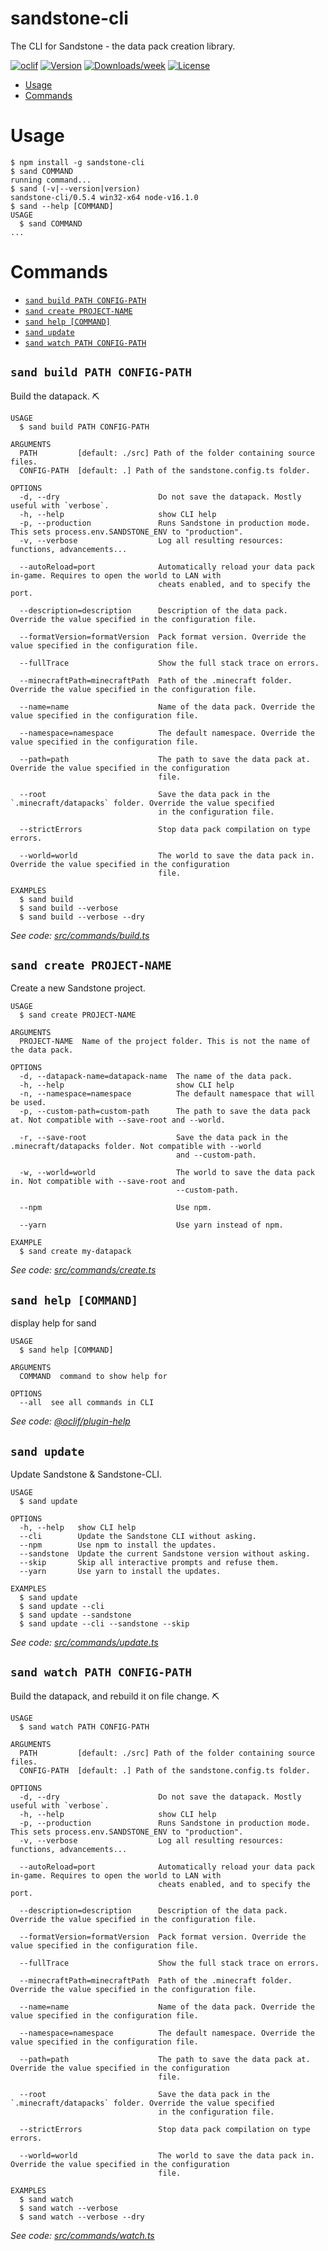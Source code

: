 sandstone-cli
=============

The CLI for Sandstone - the data pack creation library.

[![oclif](https://img.shields.io/badge/cli-oclif-brightgreen.svg)](https://oclif.io)
[![Version](https://img.shields.io/npm/v/sandstone-cli.svg)](https://npmjs.org/package/sandstone-cli)
[![Downloads/week](https://img.shields.io/npm/dw/sandstone-cli.svg)](https://npmjs.org/package/sandstone-cli)
[![License](https://img.shields.io/npm/l/sandstone-cli.svg)](https://github.com/TheMrZZ/sandstone-cli/blob/master/package.json)

<!-- toc -->
* [Usage](#usage)
* [Commands](#commands)
<!-- tocstop -->
# Usage
<!-- usage -->
```sh-session
$ npm install -g sandstone-cli
$ sand COMMAND
running command...
$ sand (-v|--version|version)
sandstone-cli/0.5.4 win32-x64 node-v16.1.0
$ sand --help [COMMAND]
USAGE
  $ sand COMMAND
...
```
<!-- usagestop -->
# Commands
<!-- commands -->
* [`sand build PATH CONFIG-PATH`](#sand-build-path-config-path)
* [`sand create PROJECT-NAME`](#sand-create-project-name)
* [`sand help [COMMAND]`](#sand-help-command)
* [`sand update`](#sand-update)
* [`sand watch PATH CONFIG-PATH`](#sand-watch-path-config-path)

## `sand build PATH CONFIG-PATH`

Build the datapack. ⛏

```
USAGE
  $ sand build PATH CONFIG-PATH

ARGUMENTS
  PATH         [default: ./src] Path of the folder containing source files.
  CONFIG-PATH  [default: .] Path of the sandstone.config.ts folder.

OPTIONS
  -d, --dry                      Do not save the datapack. Mostly useful with `verbose`.
  -h, --help                     show CLI help
  -p, --production               Runs Sandstone in production mode. This sets process.env.SANDSTONE_ENV to "production".
  -v, --verbose                  Log all resulting resources: functions, advancements...

  --autoReload=port              Automatically reload your data pack in-game. Requires to open the world to LAN with
                                 cheats enabled, and to specify the port.

  --description=description      Description of the data pack. Override the value specified in the configuration file.

  --formatVersion=formatVersion  Pack format version. Override the value specified in the configuration file.

  --fullTrace                    Show the full stack trace on errors.

  --minecraftPath=minecraftPath  Path of the .minecraft folder. Override the value specified in the configuration file.

  --name=name                    Name of the data pack. Override the value specified in the configuration file.

  --namespace=namespace          The default namespace. Override the value specified in the configuration file.

  --path=path                    The path to save the data pack at. Override the value specified in the configuration
                                 file.

  --root                         Save the data pack in the `.minecraft/datapacks` folder. Override the value specified
                                 in the configuration file.

  --strictErrors                 Stop data pack compilation on type errors.

  --world=world                  The world to save the data pack in. Override the value specified in the configuration
                                 file.

EXAMPLES
  $ sand build
  $ sand build --verbose
  $ sand build --verbose --dry
```

_See code: [src/commands/build.ts](https://github.com/TheMrZZ/sandstone-cli/blob/v0.5.4/src/commands/build.ts)_

## `sand create PROJECT-NAME`

Create a new Sandstone project.

```
USAGE
  $ sand create PROJECT-NAME

ARGUMENTS
  PROJECT-NAME  Name of the project folder. This is not the name of the data pack.

OPTIONS
  -d, --datapack-name=datapack-name  The name of the data pack.
  -h, --help                         show CLI help
  -n, --namespace=namespace          The default namespace that will be used.
  -p, --custom-path=custom-path      The path to save the data pack at. Not compatible with --save-root and --world.

  -r, --save-root                    Save the data pack in the .minecraft/datapacks folder. Not compatible with --world
                                     and --custom-path.

  -w, --world=world                  The world to save the data pack in. Not compatible with --save-root and
                                     --custom-path.

  --npm                              Use npm.

  --yarn                             Use yarn instead of npm.

EXAMPLE
  $ sand create my-datapack
```

_See code: [src/commands/create.ts](https://github.com/TheMrZZ/sandstone-cli/blob/v0.5.4/src/commands/create.ts)_

## `sand help [COMMAND]`

display help for sand

```
USAGE
  $ sand help [COMMAND]

ARGUMENTS
  COMMAND  command to show help for

OPTIONS
  --all  see all commands in CLI
```

_See code: [@oclif/plugin-help](https://github.com/oclif/plugin-help/blob/v3.2.1/src/commands/help.ts)_

## `sand update`

Update Sandstone & Sandstone-CLI.

```
USAGE
  $ sand update

OPTIONS
  -h, --help   show CLI help
  --cli        Update the Sandstone CLI without asking.
  --npm        Use npm to install the updates.
  --sandstone  Update the current Sandstone version without asking.
  --skip       Skip all interactive prompts and refuse them.
  --yarn       Use yarn to install the updates.

EXAMPLES
  $ sand update
  $ sand update --cli
  $ sand update --sandstone
  $ sand update --cli --sandstone --skip
```

_See code: [src/commands/update.ts](https://github.com/TheMrZZ/sandstone-cli/blob/v0.5.4/src/commands/update.ts)_

## `sand watch PATH CONFIG-PATH`

Build the datapack, and rebuild it on file change. ⛏

```
USAGE
  $ sand watch PATH CONFIG-PATH

ARGUMENTS
  PATH         [default: ./src] Path of the folder containing source files.
  CONFIG-PATH  [default: .] Path of the sandstone.config.ts folder.

OPTIONS
  -d, --dry                      Do not save the datapack. Mostly useful with `verbose`.
  -h, --help                     show CLI help
  -p, --production               Runs Sandstone in production mode. This sets process.env.SANDSTONE_ENV to "production".
  -v, --verbose                  Log all resulting resources: functions, advancements...

  --autoReload=port              Automatically reload your data pack in-game. Requires to open the world to LAN with
                                 cheats enabled, and to specify the port.

  --description=description      Description of the data pack. Override the value specified in the configuration file.

  --formatVersion=formatVersion  Pack format version. Override the value specified in the configuration file.

  --fullTrace                    Show the full stack trace on errors.

  --minecraftPath=minecraftPath  Path of the .minecraft folder. Override the value specified in the configuration file.

  --name=name                    Name of the data pack. Override the value specified in the configuration file.

  --namespace=namespace          The default namespace. Override the value specified in the configuration file.

  --path=path                    The path to save the data pack at. Override the value specified in the configuration
                                 file.

  --root                         Save the data pack in the `.minecraft/datapacks` folder. Override the value specified
                                 in the configuration file.

  --strictErrors                 Stop data pack compilation on type errors.

  --world=world                  The world to save the data pack in. Override the value specified in the configuration
                                 file.

EXAMPLES
  $ sand watch
  $ sand watch --verbose
  $ sand watch --verbose --dry
```

_See code: [src/commands/watch.ts](https://github.com/TheMrZZ/sandstone-cli/blob/v0.5.4/src/commands/watch.ts)_
<!-- commandsstop -->
